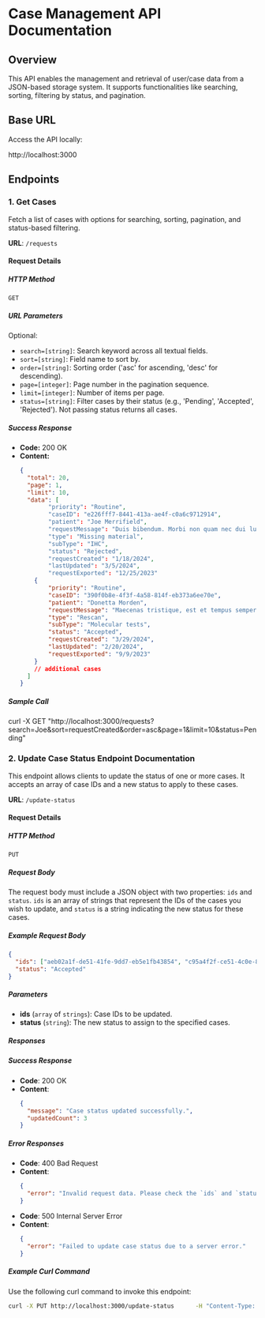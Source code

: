 # Case Management API Documentation

## Overview
This API enables the management and retrieval of user/case data from a JSON-based storage system. It supports functionalities like searching, sorting, filtering by status, and pagination.

## Base URL
Access the API locally:

http://localhost:3000

## Endpoints

### 1. Get Cases

Fetch a list of cases with options for searching, sorting, pagination, and status-based filtering.

**URL**: `/requests`

#### Request Details

##### HTTP Method
```
GET
```

##### URL Parameters

Optional:
- `search=[string]`: Search keyword across all textual fields.
- `sort=[string]`: Field name to sort by.
- `order=[string]`: Sorting order ('asc' for ascending, 'desc' for descending).
- `page=[integer]`: Page number in the pagination sequence.
- `limit=[integer]`: Number of items per page.
- `status=[string]`: Filter cases by their status (e.g., 'Pending', 'Accepted', 'Rejected'). Not passing status returns all cases.

##### Success Response
- **Code:** 200 OK
- **Content:**
  ```json
  {
    "total": 20,
    "page": 1,
    "limit": 10,
    "data": [
          "priority": "Routine",
          "caseID": "e226fff7-8441-413a-ae4f-c0a6c9712914",
          "patient": "Joe Merrifield",
          "requestMessage": "Duis bibendum. Morbi non quam nec dui luctus rutrum. Nulla tellus.\n\nIn sagittis dui vel nisl. Duis ac nibh. Fusce lacus purus, aliquet at, feugiat non, pretium quis, lectus.",
          "type": "Missing material",
          "subType": "IHC",
          "status": "Rejected",
          "requestCreated": "1/18/2024",
          "lastUpdated": "3/5/2024",
          "requestExported": "12/25/2023"
      {
          "priority": "Routine",
          "caseID": "390f0b8e-4f3f-4a58-814f-eb373a6ee70e",
          "patient": "Donetta Morden",
          "requestMessage": "Maecenas tristique, est et tempus semper, est quam pharetra magna, ac consequat metus sapien ut nunc. Vestibulum ante ipsum primis in faucibus orci luctus et ultrices posuere cubilia Curae; Mauris viverra diam vitae quam. Suspendisse potenti.\n\nNullam porttitor lacus at turpis. Donec posuere metus vitae ipsum. Aliquam non mauris.",
          "type": "Rescan",
          "subType": "Molecular tests",
          "status": "Accepted",
          "requestCreated": "3/29/2024",
          "lastUpdated": "2/20/2024",
          "requestExported": "9/9/2023"
      }
      // additional cases
    ]
  }

##### Sample Call
curl -X GET "http://localhost:3000/requests?search=Joe&sort=requestCreated&order=asc&page=1&limit=10&status=Pending"

### 2. Update Case Status Endpoint Documentation

This endpoint allows clients to update the status of one or more cases. It accepts an array of case IDs and a new status to apply to these cases.

**URL**: `/update-status`

#### Request Details

##### HTTP Method
```
PUT
```

##### Request Body
The request body must include a JSON object with two properties: `ids` and `status`. `ids` is an array of strings that represent the IDs of the cases you wish to update, and `status` is a string indicating the new status for these cases.

##### Example Request Body
```json
{
  "ids": ["aeb02a1f-de51-41fe-9dd7-eb5e1fb43854", "c95a4f2f-ce51-4c0e-88e9-43f67fe7ae94"],
  "status": "Accepted"
}
```

##### Parameters
- **ids** (`array` of `strings`): Case IDs to be updated.
- **status** (`string`): The new status to assign to the specified cases.

##### Responses

##### Success Response
- **Code**: 200 OK
- **Content**:
  ```json
  {
    "message": "Case status updated successfully.",
    "updatedCount": 3
  }
  ```

##### Error Responses
- **Code**: 400 Bad Request
- **Content**:
  ```json
  {
    "error": "Invalid request data. Please check the `ids` and `status` fields."
  }
  ```
- **Code**: 500 Internal Server Error
- **Content**:
  ```json
  {
    "error": "Failed to update case status due to a server error."
  }
  ```

##### Example Curl Command
Use the following curl command to invoke this endpoint:
```bash
curl -X PUT http://localhost:3000/update-status      -H "Content-Type: application/json"      -d '{"ids": ["aeb02a1f-de51-41fe-9dd7-eb5e1fb43854", "c95a4f2f-ce51-4c0e-88e9-43f67fe7ae94"], "status": "Accepted"}'

  
